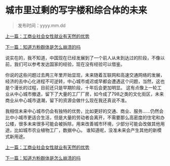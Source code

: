 # 城市里过剩的写字楼和综合体的未来

>发布时间：yyyy.mm.dd

[上一篇：工商业社会女性就业有天然的优势](/social/article54)

[下一篇：知道方粉群体是怎么崩溃的吗](/social/article56)

说实在的，我不知道，中国现在已经发展到了一个前人从未到达过的阶段，不像以前，我们可以参考发达国家的经验，现在没有经验可以借鉴。 

你说的这些问题过去两三年里开始显现，未来随着互联网和高速交通网络的发展，经济的去中心化进程不可逆转，中心城市或迟或早都会遭遇这个问题，当然，这也是个漫长的过程，目前还只是早期阶段，十年后会更加明显。 这有点像上一轮工业从中心城市撤退，留下了大量的工厂厂房，如今成了798之类的文化街区，未来商业从中心城市退潮，留下的资源会做什么现在我还真说不准。 

我相信未来中心城市仍会有独特的优势，比如更好的交通、商业、服务......仍然会比中小城市更适合生活，但是大量的劳动者会离开，不需要那么高密度的住宅和办公楼，很多未来很多可能会被拆除，用来改善城市环境，少部分可能会改做其他用途，比如城市农业植物工厂，数据中心。 谁知道呢，没准未来会产生其他的新模式新用途。

[上一篇：工商业社会女性就业有天然的优势](/social/article54)

[下一篇：知道方粉群体是怎么崩溃的吗](/social/article56)


